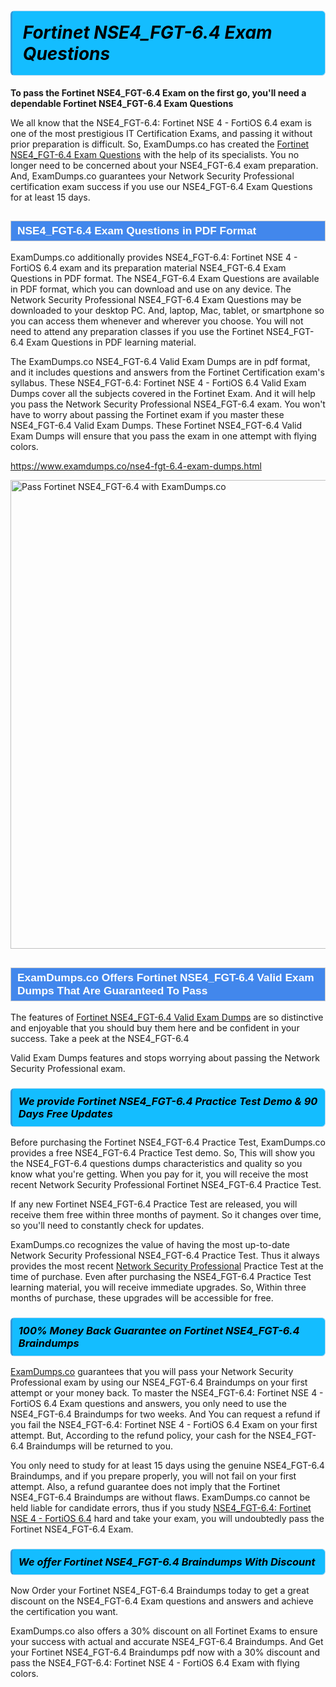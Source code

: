 <h1>                <strong><span style="display: block; color: #000000; background: #14BDFF; border: 0.5px solid #AED6F1; border-left: 3px solid #3498DB; padding: .6em; border-radius: 6px;">                     <em>Fortinet NSE4_FGT-6.4 <span class="exam_variation">Exam Questions</span> </em>                </span></strong>            </h1>                        <p><strong>To pass the Fortinet NSE4_FGT-6.4 Exam on the first go, you'll need a dependable Fortinet NSE4_FGT-6.4 <span class="exam_variation">Exam Questions</span></strong></p>                        <p>We all know that the NSE4_FGT-6.4: Fortinet NSE 4 - FortiOS 6.4 exam is one of the most prestigious IT Certification Exams,             and passing it without prior preparation is difficult. So, ExamDumps.co has created the <a href="https://www.examdumps.co/nse4-fgt-6.4-exam-dumps.html">Fortinet NSE4_FGT-6.4 <span class="exam_variation">Exam Questions</span></a> with the help of its specialists.             You no longer need to be concerned about your NSE4_FGT-6.4 exam preparation. And, ExamDumps.co guarantees your Network Security Professional certification             exam success if you use our NSE4_FGT-6.4 <span class="exam_variation">Exam Questions</span> for at least 15 days.</p>                        <h2 style="background: #4287ec; border: 1px solid #cccccc; padding: 5px 10px;">                <span style="color: #ffffff;">                    <span style="font-size: 11pt;">                        <span style="line-height: normal;">                            <span style="font-family: Calibri,sans-serif;">                                <strong>                                    <span style="font-size: 13.0pt;">NSE4_FGT-6.4 <span class="exam_variation">Exam Questions</span> in PDF Format</span>                                </strong>                            </span>                        </span>                    </span>                </span>            </h2>                        <p>ExamDumps.co additionally provides NSE4_FGT-6.4: Fortinet NSE 4 - FortiOS 6.4 exam and its preparation material NSE4_FGT-6.4 <span class="exam_variation">Exam Questions</span> in PDF format.             The NSE4_FGT-6.4 <span class="exam_variation">Exam Questions</span> are available in PDF format, which you can download and use on any device. The Network Security Professional NSE4_FGT-6.4 <span class="exam_variation">Exam Questions</span> may be downloaded             to your desktop PC. And, laptop, Mac, tablet, or smartphone so you can access them whenever and wherever you choose. You will not need to attend any preparation classes if you use             the Fortinet NSE4_FGT-6.4 <span class="exam_variation">Exam Questions</span> in PDF learning material. </p>                        <p>The ExamDumps.co NSE4_FGT-6.4 <span class="exam_variation2">Valid Exam Dumps</span> are in pdf format, and  it includes questions and answers from the Fortinet Certification exam's syllabus. These             NSE4_FGT-6.4: Fortinet NSE 4 - FortiOS 6.4 <span class="exam_variation2">Valid Exam Dumps</span> cover all the subjects covered in the Fortinet Exam. And it will help you pass the             Network Security Professional NSE4_FGT-6.4 exam. You won't have to worry about passing the Fortinet exam if you master these NSE4_FGT-6.4 <span class="exam_variation2">Valid Exam Dumps</span>.             These Fortinet NSE4_FGT-6.4 <span class="exam_variation2">Valid Exam Dumps</span> will ensure that you pass the exam in one attempt with flying colors.</p>                        <p><a href="https://www.examdumps.co/nse4-fgt-6.4-exam-dumps.html">https://www.examdumps.co/nse4-fgt-6.4-exam-dumps.html</a></p>                        <p><a href="https://www.examdumps.co/"><img src="https://www.examdumps.co//images/banners/big-sale-20-percent-discount-offer-examdumps.jpg" class="postImage" alt="Pass Fortinet NSE4_FGT-6.4 with ExamDumps.co" width="750"></a></p>                            <h2 style="background: #4287ec; border: 1px solid #cccccc; padding: 5px 10px;">                <span style="color: #ffffff;">                    <span style="font-size: 11pt;">                        <span style="line-height: normal;">                            <span style="font-family: Calibri,sans-serif;">                                <strong>                                    <span style="font-size: 13.0pt;">ExamDumps.co Offers Fortinet NSE4_FGT-6.4 <span class="exam_variation2">Valid Exam Dumps</span> That Are Guaranteed To Pass</span>                                </strong>                            </span>                        </span>                    </span>                </span>            </h2>                        <p>The features of <a href="https://www.examdumps.co/fortinet-exam-dumps.html">Fortinet NSE4_FGT-6.4 <span class="exam_variation2">Valid Exam Dumps</span></a> are so distinctive and enjoyable that you should buy them here and be confident in your success. Take a peek at the NSE4_FGT-6.4</p>            <p> <span class="exam_variation2">Valid Exam Dumps</span> features and stops worrying about passing the Network Security Professional exam.</p>                        <h3>                <strong>                    <span style="display: block; color: #000000; background: #14BDFF; border: 0.5px solid #AED6F1; border-left: 3px solid #3498DB; padding: .6em; border-radius: 6px;">                        <em>We provide Fortinet NSE4_FGT-6.4 <span class="exam_variation3">Practice Test</span> Demo &amp; 90 Days Free Updates</em>                    </span>                </strong>            </h3>                        <p>Before purchasing the Fortinet NSE4_FGT-6.4 <span class="exam_variation3">Practice Test</span>, ExamDumps.co provides a free NSE4_FGT-6.4 <span class="exam_variation3">Practice Test</span> demo. So, This will show you the NSE4_FGT-6.4 questions dumps             characteristics and quality so you know what you're getting. When you pay for it, you will receive the most recent             Network Security Professional Fortinet NSE4_FGT-6.4 <span class="exam_variation3">Practice Test</span>.</p>                        <p>If any new Fortinet NSE4_FGT-6.4 <span class="exam_variation3">Practice Test</span> are released, you will receive them free within three months of payment.             So it changes over time, so you'll need to constantly check for updates.</p>                        <p>ExamDumps.co recognizes the value of having the most up-to-date Network Security Professional NSE4_FGT-6.4 <span class="exam_variation3">Practice Test</span>. Thus it always provides the most recent             <a href="https://www.examdumps.co/nse-4-exam-dumps.html">Network Security Professional</a> <span class="exam_variation3">Practice Test</span> at the time of purchase. Even after purchasing the NSE4_FGT-6.4 <span class="exam_variation3">Practice Test</span> learning material, you will receive immediate upgrades.             So, Within three months of purchase, these upgrades will be accessible for free.</p>                        <h3>                <strong>                    <span style="display: block; color: #000000; background: #14BDFF; border: 0.5px solid #AED6F1; border-left: 3px solid #3498DB; padding: .6em; border-radius: 6px;">                        <em>100% Money Back Guarantee on Fortinet NSE4_FGT-6.4 <span class="exam_variation4">Braindumps</span></em>                    </span>                </strong>            </h3>                        <p><a href="https://www.examdumps.co/">ExamDumps.co</a> guarantees that you will pass your Network Security Professional exam by using our NSE4_FGT-6.4 <span class="exam_variation4">Braindumps</span> on your first attempt or your money back.             To master the NSE4_FGT-6.4: Fortinet NSE 4 - FortiOS 6.4 Exam questions and answers, you only need to use the NSE4_FGT-6.4 <span class="exam_variation4">Braindumps</span> for             two weeks. And You can request a refund if you fail the NSE4_FGT-6.4: Fortinet NSE 4 - FortiOS 6.4 Exam on your first attempt. But, According to the refund policy, your cash             for the NSE4_FGT-6.4 <span class="exam_variation4">Braindumps</span> will be returned to you.</p>                        <p>You only need to study for at least 15 days using the genuine NSE4_FGT-6.4 <span class="exam_variation4">Braindumps</span>, and if you prepare properly, you will not fail on your first attempt.             Also, a refund guarantee does not imply that the Fortinet NSE4_FGT-6.4 <span class="exam_variation4">Braindumps</span> are without flaws. ExamDumps.co cannot be held liable for candidate errors,             thus if you study <a href="https://www.examdumps.co/nse4-fgt-6.4-exam-dumps.html">NSE4_FGT-6.4: Fortinet NSE 4 - FortiOS 6.4</a> hard and take your exam, you will undoubtedly pass the Fortinet NSE4_FGT-6.4 Exam. </p>                        <h3>                <strong>                    <span style="display: block; color: #000000; background: #14BDFF; border: 0.5px solid #AED6F1; border-left: 3px solid #3498DB; padding: .6em; border-radius: 6px;">                        <em>We offer Fortinet NSE4_FGT-6.4 <span class="exam_variation4">Braindumps</span> With Discount</em>                    </span>                </strong>            </h3>                        <p>Now Order your Fortinet NSE4_FGT-6.4 <span class="exam_variation4">Braindumps</span> today to get a great discount on the NSE4_FGT-6.4 Exam questions and answers and achieve the certification you want.</p>                        <p>ExamDumps.co also offers a 30% discount on all Fortinet Exams to ensure your success with actual and accurate NSE4_FGT-6.4 <span class="exam_variation4">Braindumps</span>. And Get your Fortinet NSE4_FGT-6.4 <span class="exam_variation4">Braindumps</span>             pdf now with a 30% discount and pass the NSE4_FGT-6.4: Fortinet NSE 4 - FortiOS 6.4 Exam with flying colors.</p>                    

